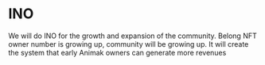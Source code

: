 # INO

We will do INO for the growth and expansion of the community. Belong NFT owner number is growing up, community will be growing up. It will create the system that early Animak owners can generate more revenues

